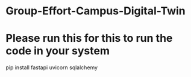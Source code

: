 # Group-Effort-Campus-Digital-Twin
# Please run this for this to run the code in your system  

pip install fastapi uvicorn sqlalchemy
